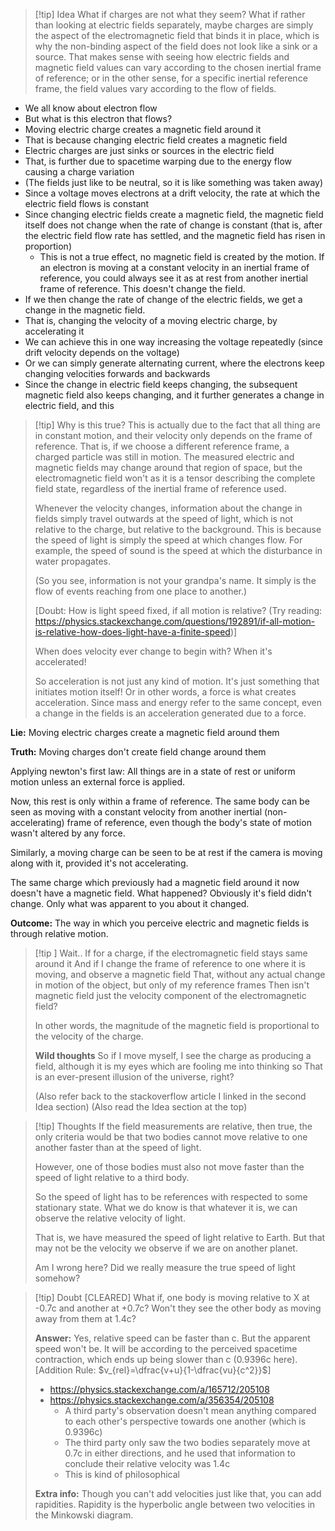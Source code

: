> [!tip] Idea
> What if charges are not what they seem? What if rather than looking at electric fields separately, maybe charges are simply the aspect of the electromagnetic field that binds it in place, which is why the non-binding aspect of the field does not look like a sink or a source. That makes sense with seeing how electric fields and magnetic field values can vary according to the chosen inertial frame of reference; or in the other sense, for a specific inertial reference frame, the field values vary according to the flow of fields.

- We all know about electron flow
- But what is this electron that flows?
- Moving electric charge creates a magnetic field around it
- That is because changing electric field creates a magnetic field
- Electric charges are just sinks or sources in the electric field
- That, is further due to spacetime warping due to the energy flow causing a charge variation
- (The fields just like to be neutral, so it is like something was taken away)
- Since a voltage moves electrons at a drift velocity, the rate at which the electric field flows is constant
- Since changing electric fields create a magnetic field, the magnetic field itself does not change when the rate of change is constant (that is, after the electric field flow rate has settled, and the magnetic field has risen in proportion)
	- This is not a true effect, no magnetic field is created by the motion. If an electron is moving at a constant velocity in an inertial frame of reference, you could always see it as at rest from another inertial frame of reference. This doesn't change the field.
- If we then change the rate of change of the electric fields, we get a change in the magnetic field.
- That is, changing the velocity of a moving electric charge, by accelerating it
- We can achieve this in one way increasing the voltage repeatedly (since drift velocity depends on the voltage)
- Or we can simply generate alternating current, where the electrons keep changing velocities forwards and backwards
- Since the change in electric field keeps changing, the subsequent magnetic field also keeps changing, and it further generates a change in electric field, and this 

> [!tip] Why is this true?
>  This is actually due to the fact that all thing are in constant motion, and their velocity only depends on the frame of reference. That is, if we choose a different reference frame, a charged particle was still in motion. The measured electric and magnetic fields may change around that region of space, but the electromagnetic field won't as it is a tensor describing the complete field state, regardless of the inertial frame of reference used.
>  
>  Whenever the velocity changes, information about the change in fields simply travel outwards at the speed of light, which is not relative to the charge, but relative to the background. This is because the speed of light is simply the speed at which changes flow. For example, the speed of sound is the speed at which the disturbance in water propagates.
>  
>  (So you see, information is not your grandpa's name. It simply is the flow of events reaching from one place to another.)
> 
>  \[Doubt: How is light speed fixed, if all motion is relative? (Try reading: https://physics.stackexchange.com/questions/192891/if-all-motion-is-relative-how-does-light-have-a-finite-speed)\]
>  
>  When does velocity ever change to begin with? When it's accelerated!
>  
>  So acceleration is not just any kind of motion. It's just something that initiates motion itself! Or in other words, a force is what creates acceleration. Since mass and energy refer to the same concept, even a change in the fields is an acceleration generated due to a force.



**Lie:** Moving electric charges create a magnetic field around them

**Truth:** Moving charges don't create field change around them

Applying newton's first law: All things are in a state of rest or uniform motion unless an external force is applied.

Now, this rest is only within a frame of reference. The same body can be seen as moving with a constant velocity from another inertial (non-accelerating) frame of reference, even though the body's state of motion wasn't altered by any force.

Similarly, a moving charge can be seen to be at rest if the camera is moving along with it, provided it's not accelerating.

The same charge which previously had a magnetic field around it now doesn't have a magnetic field. What happened? Obviously it's field didn't change. Only what was apparent to you about it changed.

**Outcome:** The way in which you perceive electric and magnetic fields is through relative motion.

> [!tip ] Wait..
>If for a charge, if the electromagnetic field stays same around it
>And if I change the frame of reference to one where it is moving, and observe a magnetic field
>That, without any actual change in motion of the object, but only of my reference frames
>Then isn't magnetic field just the velocity component of the electromagnetic field?
>
>In other words, the magnitude of the magnetic field is proportional to the velocity of the charge.
>
>**Wild thoughts**
>So if I move myself, I see the charge as producing a field, although it is my eyes which are fooling me into thinking so
>That is an ever-present illusion of the universe, right?
>
>(Also refer back to the stackoverflow article I linked in the second Idea section)
>(Also read the Idea section at the top)

> [!tip] Thoughts
> If the field measurements are relative, then true, the only criteria would be that two bodies cannot move relative to one another faster than at the speed of light.
> 
> However, one of those bodies must also not move faster than the speed of light relative to a third body.
> 
> So the speed of light has to be references with respected to some stationary state. What we do know is that whatever it is, we can observe the relative velocity of light.
> 
> That is, we have measured the speed of light relative to Earth. But that may not be the velocity we observe if we are on another planet.
> 
> Am I wrong here? Did we really measure the true speed of light somehow?

> [!tip] Doubt \[CLEARED\]
> What if, one body is moving relative to X at -0.7c and another at +0.7c? Won't they see the other body as moving away from them at 1.4c?
> 
> **Answer:** Yes, relative speed can be faster than c. But the apparent speed won't be. It will be according to the perceived spacetime contraction, which ends up being slower than c (0.9396c here). \[Addition Rule: $v_{rel}=\dfrac{v+u}{1-\dfrac{vu}{c^2}}$\]
> - https://physics.stackexchange.com/a/165712/205108
> - https://physics.stackexchange.com/a/356354/205108
> 	- A third party's observation doesn't mean anything compared to each other's perspective towards one another (which is 0.9396c)
> 	- The third party only saw the two bodies separately move at 0.7c in either directions, and he used that information to conclude their relative velocity was 1.4c
> 	- This is kind of philosophical
> 
> **Extra info:** Though you can't add velocities just like that, you can add rapidities. Rapidity is the hyperbolic angle between two velocities in the Minkowski diagram.


